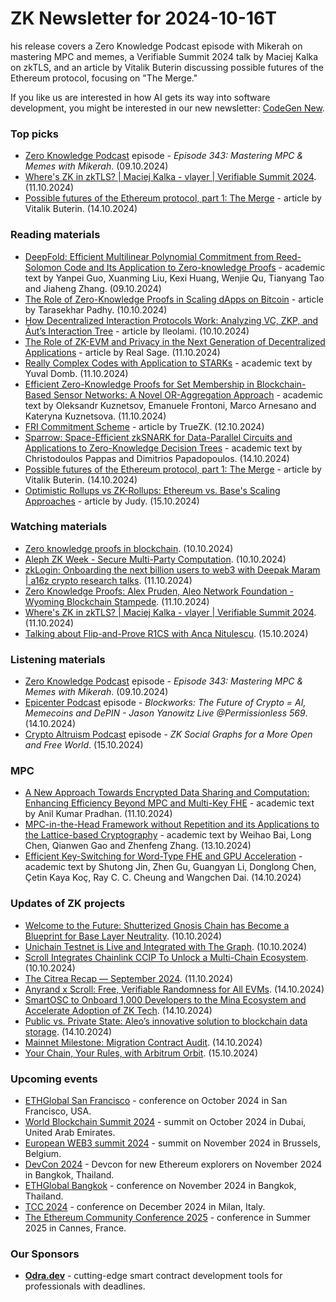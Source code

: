 # ZK Newsletter for 2024-10-16T
his release covers a Zero Knowledge Podcast episode with Mikerah on mastering MPC and memes, a Verifiable Summit 2024 talk by Maciej Kalka on zkTLS, and an article by Vitalik Buterin discussing possible futures of the Ethereum protocol, focusing on "The Merge."

If you like us are interested in how AI gets its way into software development, you might be interested in our new newsletter: [CodeGen New](https://codegen.substack.com/p/codegen-news-for-2024-10-14). 

### Top picks
* [Zero Knowledge Podcast](https://zeroknowledge.fm/343-2/) episode - *Episode 343: Mastering MPC & Memes with Mikerah*. (09.10.2024)
* [Where's ZK in zkTLS? | Maciej Kalka - vlayer | Verifiable Summit 2024](https://www.youtube.com/watch?v=sPfvC2fo_9k). (11.10.2024)
* [Possible futures of the Ethereum protocol, part 1: The Merge](https://vitalik.eth.limo/general/2024/10/14/futures1.html) - article by Vitalik Buterin. (14.10.2024)

### Reading materials 
* [DeepFold: Efficient Multilinear Polynomial Commitment from Reed-Solomon Code and Its Application to Zero-knowledge Proofs](https://eprint.iacr.org/2024/1595.pdf) - academic text by Yanpei Guo, Xuanming Liu, Kexi Huang, Wenjie Qu, Tianyang Tao and Jiaheng Zhang. (09.10.2024)
* [The Role of Zero-Knowledge Proofs in Scaling dApps on Bitcoin](https://medium.com/@tarashekhar97/the-role-of-zero-knowledge-proofs-in-scaling-dapps-on-bitcoin-8e8151e3265e) - article by Tarasekhar Padhy. (10.10.2024)
* [How Decentralized Interaction Protocols Work: Analyzing VC, ZKP, and Āut’s Interaction Tree](https://hackernoon.com/how-decentralized-interaction-protocols-work-analyzing-vc-zkp-and-auts-interaction-tree) - article by Ileolami. (10.10.2024)
* [The Role of ZK-EVM and Privacy in the Next Generation of Decentralized Applications](https://medium.com/@realsage/the-role-of-zk-evm-and-privacy-in-the-next-generation-of-decentralized-applications-afeead0edc63) - article by Real Sage. (11.10.2024)
* [Really Complex Codes with Application to STARKs](https://eprint.iacr.org/2024/1620.pdf) - academic text by Yuval Domb. (11.10.2024)
* [Efficient Zero-Knowledge Proofs for Set Membership in Blockchain-Based Sensor Networks: A Novel OR-Aggregation Approach](https://arxiv.org/pdf/2410.09169) - academic text by Oleksandr Kuznetsov, Emanuele Frontoni, Marco Arnesano and Kateryna Kuznetsova. (11.10.2024)
* [FRI Commitment Scheme](https://medium.com/truezk/fri-commitment-scheme-afca71739fab) - article by TrueZK. (12.10.2024)
* [Sparrow: Space-Efficient zkSNARK for Data-Parallel Circuits and Applications to Zero-Knowledge Decision Trees](https://eprint.iacr.org/2024/1631.pdf) - academic text by Christodoulos Pappas and Dimitrios Papadopoulos. (14.10.2024)
* [Possible futures of the Ethereum protocol, part 1: The Merge](https://vitalik.eth.limo/general/2024/10/14/futures1.html) - article by Vitalik Buterin. (14.10.2024)
* [Optimistic Rollups vs ZK-Rollups: Ethereum vs. Base's Scaling Approaches](https://hackernoon.com/optimistic-rollups-vs-zk-rollups-ethereum-vs-bases-scaling-approaches) - article by Judy. (15.10.2024)
 
### Watching materials
* [Zero knowledge proofs in blockchain](https://www.youtube.com/watch?v=rTZhI61VjCU). (10.10.2024)
* [Aleph ZK Week - Secure Multi-Party Computation](https://www.youtube.com/watch?v=Gb2QjePEvig). (10.10.2024)
* [zkLogin: Onboarding the next billion users to web3 with Deepak Maram | a16z crypto research talks](https://www.youtube.com/watch?v=IyTQ2FfglFE). (11.10.2024)
* [Zero Knowledge Proofs: Alex Pruden, Aleo Network Foundation - Wyoming Blockchain Stampede](https://www.youtube.com/watch?v=cx7mlAIikmQ). (11.10.2024)
* [Where's ZK in zkTLS? | Maciej Kalka - vlayer | Verifiable Summit 2024](https://www.youtube.com/watch?v=sPfvC2fo_9k). (11.10.2024)
* [Talking about Flip-and-Prove R1CS with Anca Nitulescu](https://www.youtube.com/watch?v=mKkeF4ckfFg). (15.10.2024)

### Listening materials
* [Zero Knowledge Podcast](https://zeroknowledge.fm/343-2/) episode - *Episode 343: Mastering MPC & Memes with Mikerah*. (09.10.2024)
* [Epicenter Podcast](https://www.youtube.com/watch?v=vY26ORT5DTo) episode - *Blockworks: The Future of Crypto = AI, Memecoins and DePIN - Jason Yanowitz Live @Permissionless 569*. (14.10.2024)
* [Crypto Altruism Podcast](https://www.cryptoaltruism.org/blog/crypto-altruism-podcast-episode-in-episode-176-rarimo-zk-social-graphs-for-a-more-open-and-free-world) episode - *ZK Social Graphs for a More Open and Free World*. (15.10.2024)

### MPC
* [A New Approach Towards Encrypted Data Sharing and Computation: Enhancing Efficiency Beyond MPC and Multi-Key FHE](https://eprint.iacr.org/2024/1622.pdf) - academic text by Anil Kumar Pradhan. (11.10.2024)
* [MPC-in-the-Head Framework without Repetition and its Applications to the Lattice-based Cryptography](https://eprint.iacr.org/2024/1591.pdf) - academic text by Weihao Bai, Long Chen, Qianwen Gao and Zhenfeng Zhang. (13.10.2024)
* [Efficient Key-Switching for Word-Type FHE and GPU Acceleration](https://eprint.iacr.org/2024/1629.pdf) - academic text by Shutong Jin, Zhen Gu, Guangyan Li, Donglong Chen, Çetin Kaya Koç, Ray C. C. Cheung and Wangchen Dai. (14.10.2024)
 
### Updates of ZK projects
* [Welcome to the Future: Shutterized Gnosis Chain has Become a Blueprint for Base Layer Neutrality](https://www.gnosis.io/blog/welcome-to-the-future-shutterized-gnosis-chain-has-become-a-blueprint-for-base-layer-neutrality). (10.10.2024)
* [Unichain Testnet is Live and Integrated with The Graph](https://thegraph.com/blog/unichain-uniswap-data-subgraphs/). (10.10.2024)
* [Scroll Integrates Chainlink CCIP To Unlock a Multi-Chain Ecosystem](https://scroll.io/blog/chainlink-ccip). (10.10.2024)
* [The Citrea Recap — September 2024](https://www.blog.citrea.xyz/the-citrea-recap-september/). (11.10.2024)
* [Anyrand x Scroll: Free, Verifiable Randomness for All EVMs](https://scroll.io/blog/anyrand-x-scroll). (14.10.2024)
* [SmartOSC to Onboard 1,000 Developers to the Mina Ecosystem and Accelerate Adoption of ZK Tech](https://minaprotocol.com/blog/smartosc-to-onboard-zk-devs). (14.10.2024)
* [Public vs. Private State: Aleo’s innovative solution to blockchain data storage](https://aleo.org/post/public-vs-private-state-aleo/). (14.10.2024)
* [Mainnet Milestone: Migration Contract Audit](https://dusk.network/news/migration-contract-audit). (14.10.2024)
* [Your Chain, Your Rules, with Arbitrum Orbit](https://medium.com/offchainlabs/your-chain-your-rules-with-arbitrum-orbit-292de050fd97). (15.10.2024)

### Upcoming events
* [ETHGlobal San Francisco](https://ethglobal.com/events/sanfrancisco2024) - conference on October 2024 in San Francisco, USA.
* [World Blockchain Summit 2024](https://worldblockchainsummit.com/dxb-oct-24/) - summit on October 2024 in Dubai, United Arab Emirates.
* [European WEB3 summit 2024](https://www.web3eurosummit.eu/) - summit on November 2024 in Brussels, Belgium.
* [DevCon 2024](https://devcon.org/) - Devcon for new Ethereum explorers on November 2024 in Bangkok, Thailand.
* [ETHGlobal Bangkok](https://ethglobal.com/events/bangkok) - conference on November 2024 in Bangkok, Thailand. 
* [TCC 2024](https://tcc.iacr.org/2024/) - conference on December 2024 in Milan, Italy.
* [The Ethereum Community Conference 2025](https://ethcc.io/) - conference in Summer 2025 in Cannes, France.

### Our Sponsors
* **[Odra.dev](https://odra.dev)** - cutting-edge smart contract development tools for professionals with deadlines.
